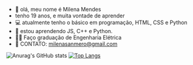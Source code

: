 - 👋 olá, meu nome é Milena Mendes 
- tenho 19 anos, e muita vontade de aprender
- 💻 atualmente tenho o básico em programação, HTML, CSS e Python
- 💭 estou aprendendo JS, C++ e Python.
- 👩‍🎓 Faço graduação de Engenharia Elétrica 
- 📨 CONTATO: milenasanmero@gmail.com 


![Anurag's GitHub stats](https://github-readme-stats.vercel.app/api?username=milenamendes17&show_icons=true&theme=gotham)
</a> 
[![Top Langs](https://github-readme-stats.vercel.app/api/top-langs/?username=milenamendes17&layout=compact&langs&theme=gotham)](https://github.com/milenamendes17/github-readme-stats)
